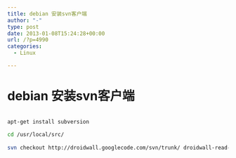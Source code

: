 ```yaml
---
title: debian 安装svn客户端
author: "-"
type: post
date: 2013-01-08T15:24:28+00:00
url: /?p=4990
categories:
  - Linux

---
```

# debian 安装svn客户端
```bash
  
apt-get install subversion
  
cd /usr/local/src/
  
svn checkout http://droidwall.googlecode.com/svn/trunk/ droidwall-read-only
  
```